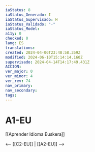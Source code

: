 ```yaml
---
iaStatus: 8
iaStatus_Generado: I
iaStatus_Supervisado: H
iaStatus_Validado: "-"
iaStatus_Model: 
a11y: 0
checked: 0
lang: ES
translations: 
created: 2024-04-06T23:48:58.359Z
modified: 2024-06-10T15:14:14.160Z
supervisado: 2024-04-14T14:17:49.431Z
ACCION: 
ver_major: 0
ver_minor: 4
ver_rev: 74
nav_primary: 
nav_secondary: 
tags:
---
```

# A1-EU

[[Aprender Idioma Euskera]]

<-- [[C2-EU]] | [[A2-EU]] -->
